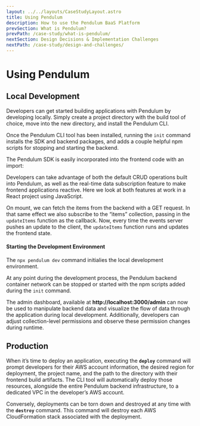 ```yaml
---
layout: ../../layouts/CaseStudyLayout.astro
title: Using Pendulum
description: How to use the Pendulum BaaS Platform
prevSection: What is Pendulum?
prevPath: /case-study/what-is-pendulum/
nextSection: Design Decisions & Implementation Challenges
nextPath: /case-study/design-and-challenges/
---
```


# Using Pendulum

<h2 id="local-development">Local Development</h2>

Developers can get started building applications with Pendulum by developing locally. Simply create a project directory with the build tool of choice, move into the new directory, and install the Pendulum CLI.

Once the Pendulum CLI tool has been installed, running the `init` command installs the SDK and backend packages, and adds a couple helpful npm scripts for stopping and starting the backend.

The Pendulum SDK is easily incorporated into the frontend code with an import:

Developers can take advantage of both the default CRUD operations built into Pendulum, as well as the real-time data subscription feature to make frontend applications reactive. Here we look at both features at work in a React project using JavaScript.

On mount, we can fetch the items from the backend with a GET request. In that same effect we also subscribe to the “items” collection, passing in the `updateItems` function as the callback. Now, every time the events server pushes an update to the client, the `updateItems` function runs and updates the frontend state.

<h4>Starting the Development Environment</h4>

The `npx pendulum dev` command initialies the local development environment.

At any point during the development process, the Pendulum backend container network can be stopped or started with the npm scripts added during the `init` command.

The admin dashboard, available at **http:<span></span>//localhost:3000/admin** can now be used to manipulate backend data and visualize the flow of data through the application during local development. Additionally, developers can adjust collection-level permissions and observe these permission changes during runtime.

<h2 id="production">Production</h2>

When it’s time to deploy an application, executing the **`deploy`** command will prompt developers for their AWS account information, the desired region for deployment, the project name, and the path to the directory with their frontend build artifacts. The CLI tool will automatically deploy those resources, alongside the entire Pendulum backend infrastructure, to a dedicated VPC in the developer’s AWS account.

Conversely, deployments can be torn down and destroyed at any time with the **`destroy`** command. This command will destroy each AWS CloudFormation stack associated with the deployment.
